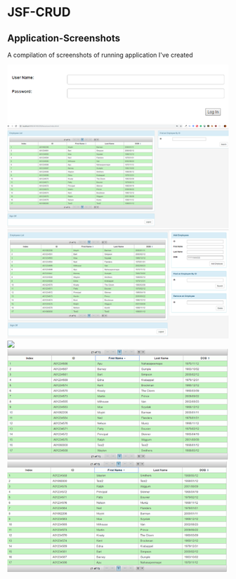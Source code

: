 # JSF-CRUD
## Application-Screenshots

A compilation of screenshots of running application I've created

![](https://github.com/Moytri/JSF-CRUD/blob/master/images/login.png)
![](https://github.com/Moytri/JSF-CRUD/blob/master/images/user_index.png)
![](https://github.com/Moytri/JSF-CRUD/blob/master/images/admin.png)
![](https://github.com/Moytri/JSF-CRUD/blob/master/images/userSearch.png)
![](https://github.com/Moytri/JSF-CRUD/blob/master/images/sort.png)
